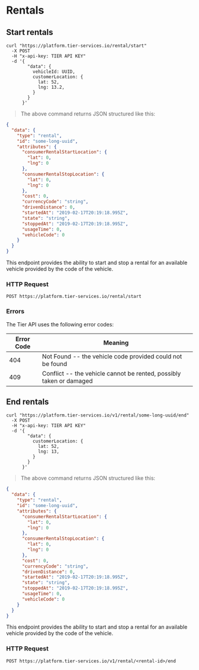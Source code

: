 
# Rentals

## Start rentals

```shell
curl "https://platform.tier-services.io/rental/start"
  -X POST
  -H "x-api-key: TIER API KEY"
  -d '{
      	"data": {
          vehicleId: UUID,
          customerLocation: {
            lat: 52,
            lng: 13.2,
          }
        }
      }'
```

> The above command returns JSON structured like this:

```json
{
  "data": {
    "type": "rental",
    "id": "some-long-uuid",
    "attributes": {
      "consumerRentalStartLocation": {
        "lat": 0,
        "lng": 0
      },
      "consumerRentalStopLocation": {
        "lat": 0,
        "lng": 0
      },
      "cost": 0,
      "currencyCode": "string",
      "drivenDistance": 0,
      "startedAt": "2019-02-17T20:19:18.995Z",
      "state": "string",
      "stoppedAt": "2019-02-17T20:19:18.995Z",
      "usageTime": 0,
      "vehicleCode": 0
    }
  }
}
```

This endpoint provides the ability to start and stop a rental for an available
vehicle provided by the code of the vehicle.

### HTTP Request

`POST https://platform.tier-services.io/rental/start`

### Errors

The Tier API uses the following error codes:

Error Code | Meaning
---------- | -------
404 | Not Found -- the vehicle code provided could not be found
409 | Conflict -- the vehicle cannot be rented, possibly taken or damaged


## End rentals

```shell
curl "https://platform.tier-services.io/v1/rental/some-long-uuid/end"
  -X POST
  -H "x-api-key: TIER API KEY"
  -d '{
      	"data": {
          customerLocation: {
            lat: 52,
            lng: 13,
          }
        }
      }'
```

> The above command returns JSON structured like this:

```json
{
  "data": {
    "type": "rental",
    "id": "some-long-uuid",
    "attributes": {
      "consumerRentalStartLocation": {
        "lat": 0,
        "lng": 0
      },
      "consumerRentalStopLocation": {
        "lat": 0,
        "lng": 0
      },
      "cost": 0,
      "currencyCode": "string",
      "drivenDistance": 0,
      "startedAt": "2019-02-17T20:19:18.995Z",
      "state": "string",
      "stoppedAt": "2019-02-17T20:19:18.995Z",
      "usageTime": 0,
      "vehicleCode": 0
    }
  }
}
```

This endpoint provides the ability to start and stop a rental for an available
vehicle provided by the code of the vehicle.

### HTTP Request

`POST https://platform.tier-services.io/v1/rental/<rental-id>/end`
